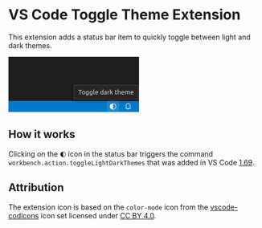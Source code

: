 # VS Code Toggle Theme Extension

This extension adds a status bar item to quickly toggle between light and dark themes.

![status bar item](images/screenshot.png)

## How it works

Clicking on the `🌓︎` icon in the status bar triggers the command `workbench.action.toggleLightDarkThemes`
that was added in VS Code [1.69](https://code.visualstudio.com/updates/v1_69#_toggle-between-light-and-dark-themes).

## Attribution

The extension icon is based on the `color-mode` icon from the
[vscode-codicons](https://microsoft.github.io/vscode-codicons/) icon set
licensed under [CC BY 4.0](https://creativecommons.org/licenses/by/4.0/).
